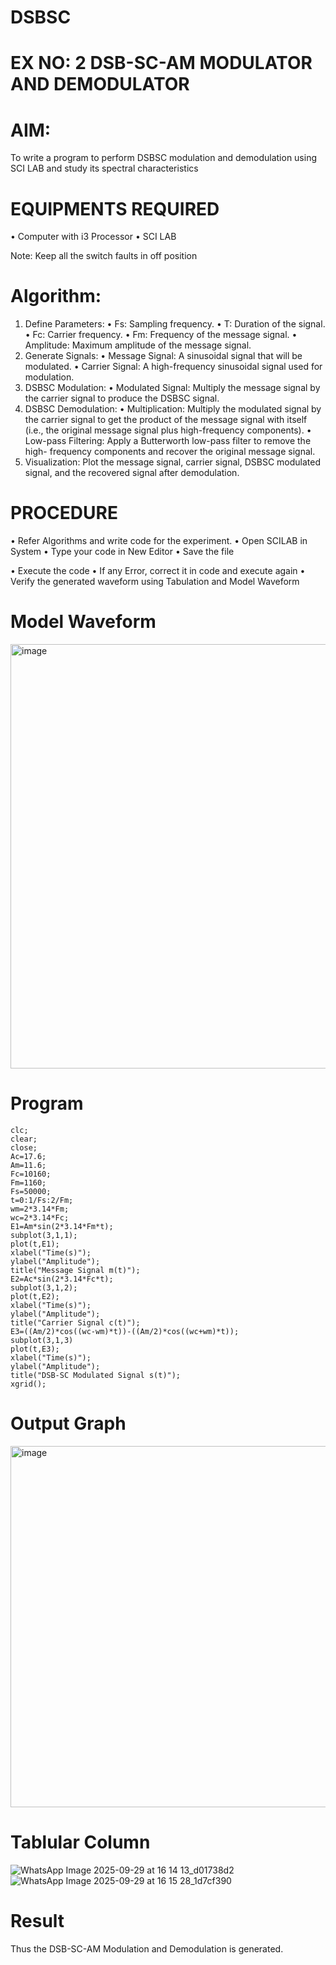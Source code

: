 # DSBSC

# EX NO: 2	DSB-SC-AM MODULATOR AND DEMODULATOR

# AIM:

To write a program to perform DSBSC modulation and demodulation using SCI LAB and study its spectral characteristics

# EQUIPMENTS REQUIRED

•	Computer with i3 Processor
•	SCI LAB

Note: Keep all the switch faults in off position

# Algorithm:

1.	Define Parameters:
•	Fs: Sampling frequency.
•	T: Duration of the signal.
•	Fc: Carrier frequency.
•	Fm: Frequency of the message signal.
•	Amplitude: Maximum amplitude of the message signal.
2.	Generate Signals:
•	Message Signal: A sinusoidal signal that will be modulated.
•	Carrier Signal: A high-frequency sinusoidal signal used for modulation.
3.	DSBSC Modulation:
•	Modulated Signal: Multiply the message signal by the carrier signal to produce the DSBSC signal.
4.	DSBSC Demodulation:
•	Multiplication: Multiply the modulated signal by the carrier signal to get the product of the message signal with itself (i.e., the original message signal plus high-frequency components).
•	Low-pass Filtering: Apply a Butterworth low-pass filter to remove the high- frequency components and recover the original message signal.
5.	Visualization:
Plot the message signal, carrier signal, DSBSC modulated signal, and the recovered signal after demodulation.
# PROCEDURE

•	Refer Algorithms and write code for the experiment.
•	Open SCILAB in System
•	Type your code in New Editor
•	Save the file
 
•	Execute the code
•	If any Error, correct it in code and execute again
•	Verify the generated waveform using Tabulation and Model Waveform

# Model Waveform

<img width="703" height="679" alt="image" src="https://github.com/user-attachments/assets/e7c7c7f8-ccf2-41ac-b1f3-325989941a6f" />

# Program
```
clc;
clear;
close;
Ac=17.6;
Am=11.6;
Fc=10160;
Fm=1160;
Fs=50000;
t=0:1/Fs:2/Fm;
wm=2*3.14*Fm;
wc=2*3.14*Fc;
E1=Am*sin(2*3.14*Fm*t);
subplot(3,1,1);
plot(t,E1);
xlabel("Time(s)");
ylabel("Amplitude");
title("Message Signal m(t)");
E2=Ac*sin(2*3.14*Fc*t);
subplot(3,1,2);
plot(t,E2);
xlabel("Time(s)");
ylabel("Amplitude");
title("Carrier Signal c(t)");
E3=((Am/2)*cos((wc-wm)*t))-((Am/2)*cos((wc+wm)*t));
subplot(3,1,3)
plot(t,E3);
xlabel("Time(s)");
ylabel("Amplitude");
title("DSB-SC Modulated Signal s(t)");
xgrid();
```

# Output Graph
<img width="759" height="578" alt="image" src="https://github.com/user-attachments/assets/3f997803-7e94-4a80-8181-e968622c11a2" />

# Tablular Column
![WhatsApp Image 2025-09-29 at 16 14 13_d01738d2](https://github.com/user-attachments/assets/e443227b-eda3-4128-bdab-8a255c447bdf)
![WhatsApp Image 2025-09-29 at 16 15 28_1d7cf390](https://github.com/user-attachments/assets/639d6fe8-da9e-41f8-91b9-207bb757a7ad)


# Result

Thus the DSB-SC-AM Modulation and Demodulation is generated.

